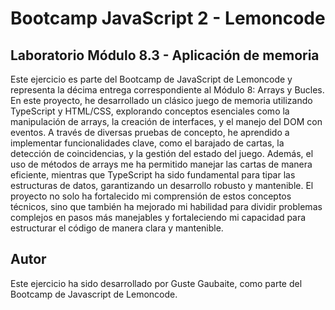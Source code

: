 # Bootcamp JavaScript 2 - Lemoncode

## Laboratorio Módulo 8.3 - Aplicación de memoria

Este ejercicio es parte del Bootcamp de JavaScript de Lemoncode y representa la décima entrega correspondiente al Módulo 8: Arrays y Bucles.
En este proyecto, he desarrollado un clásico juego de memoria utilizando TypeScript y HTML/CSS, explorando conceptos esenciales como la manipulación de arrays, la creación de interfaces, y el manejo del DOM con eventos. A través de diversas pruebas de concepto, he aprendido a implementar funcionalidades clave, como el barajado de cartas, la detección de coincidencias, y la gestión del estado del juego. Además, el uso de métodos de arrays me ha permitido manejar las cartas de manera eficiente, mientras que TypeScript ha sido fundamental para tipar las estructuras de datos, garantizando un desarrollo robusto y mantenible. El proyecto no solo ha fortalecido mi comprensión de estos conceptos técnicos, sino que también ha mejorado mi habilidad para dividir problemas complejos en pasos más manejables y fortaleciendo mi capacidad para estructurar el código de manera clara y mantenible.

## Autor

Este ejercicio ha sido desarrollado por Guste Gaubaite, como parte del Bootcamp de Javascript de Lemoncode.
